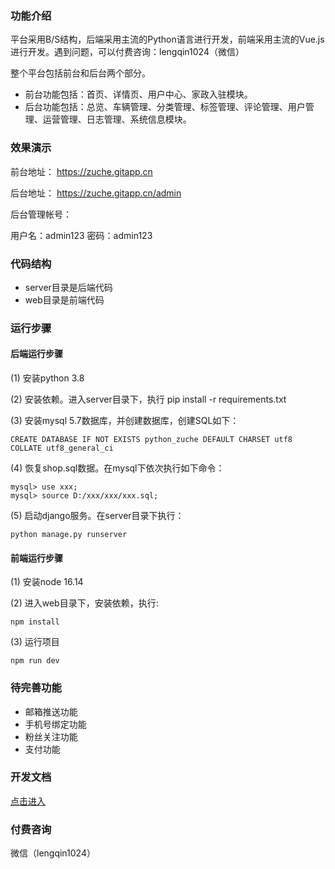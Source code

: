 
### 功能介绍

平台采用B/S结构，后端采用主流的Python语言进行开发，前端采用主流的Vue.js进行开发。遇到问题，可以付费咨询：lengqin1024（微信）

整个平台包括前台和后台两个部分。

- 前台功能包括：首页、详情页、用户中心、家政入驻模块。
- 后台功能包括：总览、车辆管理、分类管理、标签管理、评论管理、用户管理、运营管理、日志管理、系统信息模块。



### 效果演示

前台地址： https://zuche.gitapp.cn

后台地址： https://zuche.gitapp.cn/admin

后台管理帐号：

用户名：admin123
密码：admin123

### 代码结构

- server目录是后端代码
- web目录是前端代码

### 运行步骤

#### 后端运行步骤

(1) 安装python 3.8

(2) 安装依赖。进入server目录下，执行 pip install -r requirements.txt

(3) 安装mysql 5.7数据库，并创建数据库，创建SQL如下：
```
CREATE DATABASE IF NOT EXISTS python_zuche DEFAULT CHARSET utf8 COLLATE utf8_general_ci
```
(4) 恢复shop.sql数据。在mysql下依次执行如下命令：

```
mysql> use xxx;
mysql> source D:/xxx/xxx/xxx.sql;
```

(5) 启动django服务。在server目录下执行：
```
python manage.py runserver
```

#### 前端运行步骤

(1) 安装node 16.14

(2) 进入web目录下，安装依赖，执行:
```
npm install 
```
(3) 运行项目
```
npm run dev
```

 


### 待完善功能

- 邮箱推送功能
- 手机号绑定功能
- 粉丝关注功能
- 支付功能

### 开发文档

[点击进入](doc.md)

### 付费咨询

微信（lengqin1024）



